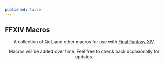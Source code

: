 ```yaml
---
published: false
---
```


<h2>FFXIV Macros</h2>
<p align="center">A collection of QoL and other macros for use with <a href="https://www.finalfantasyxiv.com/" target="_blank">Final Fantasy XIV</a>.</p>

<p align="center">Macros will be added over time. Feel free to check back occasionally for updates.</p>
